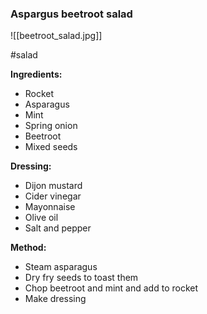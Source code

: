 ### Aspargus beetroot salad

![[beetroot_salad.jpg]]

#salad
 
**Ingredients:**
- Rocket  
- Asparagus  
- Mint  
- Spring onion  
- Beetroot  
- Mixed seeds  
  
**Dressing:**
- Dijon mustard  
- Cider vinegar  
- Mayonnaise  
- Olive oil  
- Salt and pepper

**Method:**
- Steam asparagus  
- Dry fry seeds to toast them  
- Chop beetroot and mint and add to rocket  
- Make dressing

